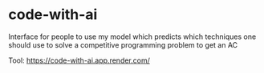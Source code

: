 # code-with-ai
Interface for people to use my model which predicts which techniques one should use to solve a competitive programming problem to get an AC

Tool: https://code-with-ai.app.render.com/